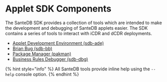 # Applet SDK Components

The SanteDB SDK provides a collection of tools which are intended to make the development and debugging of SanteDB applets easier. The SDK contains a series of tools to interact with iCDR and dCDR deployments.

* [Applet Development Environment (sdb-ade)](applet-development-environment.md)
* [Brian Bug (sdb-bb)](santedb-brain-bug.md)
* [Package Manager (pakman)](packaging-applets.md)
* [Business Rules Debugger (sdb-dbg)](applet-debugger.md)

{% hint style="info" %}
All SanteDB tools provide inline help using the `--help` console option.
{% endhint %}

